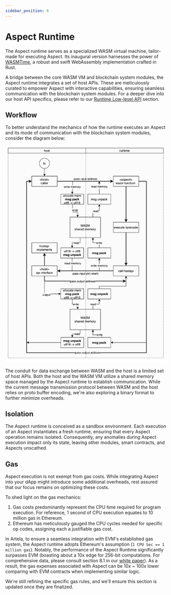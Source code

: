 ```yaml
---
sidebar_position: 6
---
```


# Aspect Runtime

The Aspect runtime serves as a specialized WASM virtual machine, tailor-made for executing Aspect. Its inaugural version harnesses the power of [WASMTime](https://github.com/bytecodealliance/wasmtime), a robust and swift WebAssembly implementation crafted in Rust.

A bridge between the core WASM VM and blockchain system modules, the Aspect runtime integrates a set of host APIs. These are meticulously curated to empower Aspect with interactive capabilities, ensuring seamless communication with the blockchain system modules. For a deeper dive into our host API specifics, please refer to our [Runtime Low-level API](/) section.

## Workflow

To better understand the mechanics of how the runtime executes an Aspect and its mode of communication with the blockchain system modules, consider the diagram below:

![Process](overall-process.svg)

The conduit for data exchange between WASM and the host is a limited set of host APIs. Both the host and the WASM VM utilize a shared memory space managed by the Aspect runtime to establish communication. While the current message transmission protocol between WASM and the host relies on proto buffer encoding, we're also exploring a binary format to further minimize overheads.

## Isolation

The Aspect runtime is conceived as a sandbox environment. Each execution of an Aspect instantiates a fresh runtime, ensuring that every Aspect operation remains isolated. Consequently, any anomalies during Aspect execution impact only its state, leaving other modules, smart contracts, and Aspects unscathed.

## Gas

Aspect execution is not exempt from gas costs. While integrating Aspect into your dApp might introduce some additional overheads, rest assured that our focus remains on optimizing these costs.

To shed light on the gas mechanics:

1. Gas costs predominantly represent the CPU time required for program execution. For reference, 1 second of CPU execution equates to 10 million gas in Ethereum.
2. Ethereum has meticulously gauged the CPU cycles needed for specific op codes, assigning each a justifiable gas cost.

In Artela, to ensure a seamless integration with EVM's established gas system, the Aspect runtime adopts Ethereum's assumption (`1 CPU Sec == 1 million gas`). Notably, the performance of the Aspect Runtime significantly surpasses EVM (boasting about a 10x edge for 256-bit computations. For comprehensive data, please consult section 8.1 in our [white paper](https://github.com/artela-network/aspect-whitepaper/blob/main/latex/build/whitepaper.pdf)). As a result, the gas expenses associated with Aspect can be 10x ~ 100x lower comparing with EVM contracts when implementing similar logic.

We're still refining the specific gas rules, and we'll ensure this section is updated once they are finalized.

